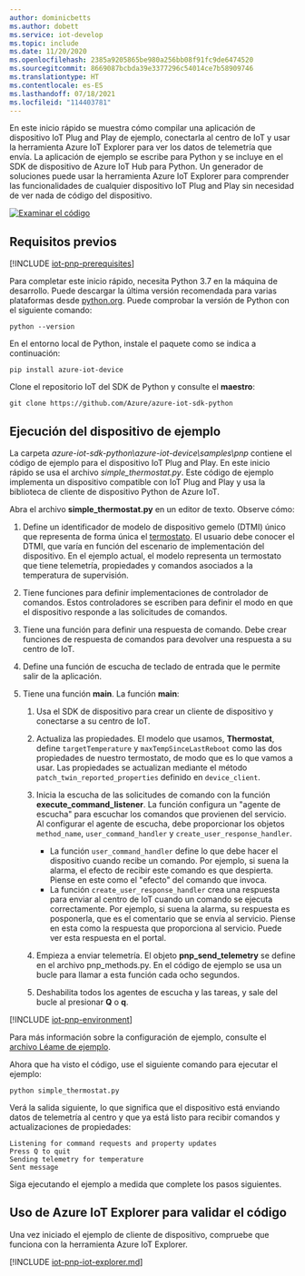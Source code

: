 ```yaml
---
author: dominicbetts
ms.author: dobett
ms.service: iot-develop
ms.topic: include
ms.date: 11/20/2020
ms.openlocfilehash: 2385a9205865be980a256bb08f91fc9de6474520
ms.sourcegitcommit: 8669087bcbda39e3377296c54014ce7b58909746
ms.translationtype: HT
ms.contentlocale: es-ES
ms.lasthandoff: 07/18/2021
ms.locfileid: "114403781"
---
```

En este inicio rápido se muestra cómo compilar una aplicación de dispositivo IoT Plug and Play de ejemplo, conectarla al centro de IoT y usar la herramienta Azure IoT Explorer para ver los datos de telemetría que envía. La aplicación de ejemplo se escribe para Python y se incluye en el SDK de dispositivo de Azure IoT Hub para Python. Un generador de soluciones puede usar la herramienta Azure IoT Explorer para comprender las funcionalidades de cualquier dispositivo IoT Plug and Play sin necesidad de ver nada de código del dispositivo.

[![Examinar el código](../articles/iot-central/core/media/common/browse-code.svg)](https://github.com/Azure/azure-iot-sdk-python/tree/master/azure-iot-device/samples/pnp)

## <a name="prerequisites"></a>Requisitos previos

[!INCLUDE [iot-pnp-prerequisites](iot-pnp-prerequisites.md)]

Para completar este inicio rápido, necesita Python 3.7 en la máquina de desarrollo. Puede descargar la última versión recomendada para varias plataformas desde [python.org](https://www.python.org/). Puede comprobar la versión de Python con el siguiente comando:  

```cmd/sh
python --version
```

En el entorno local de Python, instale el paquete como se indica a continuación:

```cmd/sh
pip install azure-iot-device
```

Clone el repositorio IoT del SDK de Python y consulte el **maestro**:

```cmd/sh
git clone https://github.com/Azure/azure-iot-sdk-python
```

## <a name="run-the-sample-device"></a>Ejecución del dispositivo de ejemplo

La carpeta *azure-iot-sdk-python\azure-iot-device\samples\pnp* contiene el código de ejemplo para el dispositivo IoT Plug and Play. En este inicio rápido se usa el archivo *simple_thermostat.py*. Este código de ejemplo implementa un dispositivo compatible con IoT Plug and Play y usa la biblioteca de cliente de dispositivo Python de Azure IoT.

Abra el archivo **simple_thermostat.py** en un editor de texto. Observe cómo:

1. Define un identificador de modelo de dispositivo gemelo (DTMI) único que representa de forma única el [termostato](https://github.com/Azure/opendigitaltwins-dtdl/blob/master/DTDL/v2/samples/Thermostat.json). El usuario debe conocer el DTMI, que varía en función del escenario de implementación del dispositivo. En el ejemplo actual, el modelo representa un termostato que tiene telemetría, propiedades y comandos asociados a la temperatura de supervisión.

1. Tiene funciones para definir implementaciones de controlador de comandos. Estos controladores se escriben para definir el modo en que el dispositivo responde a las solicitudes de comandos.

1. Tiene una función para definir una respuesta de comando. Debe crear funciones de respuesta de comandos para devolver una respuesta a su centro de IoT.

1. Define una función de escucha de teclado de entrada que le permite salir de la aplicación.

1. Tiene una función **main**. La función **main**:

    1. Usa el SDK de dispositivo para crear un cliente de dispositivo y conectarse a su centro de IoT.

    1. Actualiza las propiedades. El modelo que usamos, **Thermostat**, define `targetTemperature` y `maxTempSinceLastReboot` como las dos propiedades de nuestro termostato, de modo que es lo que vamos a usar. Las propiedades se actualizan mediante el método `patch_twin_reported_properties` definido en `device_client`.

    1. Inicia la escucha de las solicitudes de comando con la función **execute_command_listener**. La función configura un "agente de escucha" para escuchar los comandos que provienen del servicio. Al configurar el agente de escucha, debe proporcionar los objetos `method_name`, `user_command_handler` y `create_user_response_handler`.
        - La función `user_command_handler` define lo que debe hacer el dispositivo cuando recibe un comando. Por ejemplo, si suena la alarma, el efecto de recibir este comando es que despierta. Piense en este como el "efecto" del comando que invoca.
        - La función `create_user_response_handler` crea una respuesta para enviar al centro de IoT cuando un comando se ejecuta correctamente. Por ejemplo, si suena la alarma, su respuesta es posponerla, que es el comentario que se envía al servicio. Piense en esta como la respuesta que proporciona al servicio. Puede ver esta respuesta en el portal.

    1. Empieza a enviar telemetría. El objeto **pnp_send_telemetry** se define en el archivo pnp_methods.py. En el código de ejemplo se usa un bucle para llamar a esta función cada ocho segundos.

    1. Deshabilita todos los agentes de escucha y las tareas, y sale del bucle al presionar **Q** o **q**.

[!INCLUDE [iot-pnp-environment](iot-pnp-environment.md)]

Para más información sobre la configuración de ejemplo, consulte el [archivo Léame de ejemplo](https://github.com/Azure/azure-iot-sdk-python/blob/master/azure-iot-device/samples/pnp/README.md).

Ahora que ha visto el código, use el siguiente comando para ejecutar el ejemplo:

```cmd/sh
python simple_thermostat.py
```

Verá la salida siguiente, lo que significa que el dispositivo está enviando datos de telemetría al centro y que ya está listo para recibir comandos y actualizaciones de propiedades:

```cmd/sh
Listening for command requests and property updates
Press Q to quit
Sending telemetry for temperature
Sent message
```

Siga ejecutando el ejemplo a medida que complete los pasos siguientes.

## <a name="use-azure-iot-explorer-to-validate-the-code"></a>Uso de Azure IoT Explorer para validar el código

Una vez iniciado el ejemplo de cliente de dispositivo, compruebe que funciona con la herramienta Azure IoT Explorer.

[!INCLUDE [iot-pnp-iot-explorer.md](iot-pnp-iot-explorer.md)]
